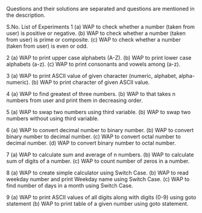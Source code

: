 Questions and their solutions are separated and questions are mentioned in the description.

S.No.	List of Experiments
1	(a)	WAP to check whether a number (taken from user) is positive or negative.
    (b) WAP to check whether a number (taken from user) is prime or composite.
    (c) WAP to check whether a number (taken from user) is even or odd.

2	(a)	WAP to print upper case alphabets (A-Z).
    (b)	WAP to print lower case alphabets (a-z).
    (c)	WAP to print consonants and vowels among (a-z).

3	(a)	WAP to print ASCII value of given character (numeric, alphabet, alpha- numeric).
    (b)	WAP to print character of given ASCII value.

4	(a)	WAP to find greatest of three numbers.
    (b)	WAP to that takes n numbers from user and print them in decreasing order.

5	(a)	WAP to swap two numbers using third variable.
    (b)	WAP to swap two numbers without using third variable.

6	(a)	WAP to convert decimal number to binary number.
    (b)	WAP to convert binary number to decimal number.
    (c)	WAP to convert octal number to decimal number.
    (d)	WAP to convert binary number to octal number.

7	(a)	WAP to calculate sum and average of n numbers.
    (b)	WAP to calculate sum of digits of a number.
    (c)	WAP to count number of zeros in a number.

8	(a)	WAP to create simple calculator using Switch Case.
    (b)	WAP to read weekday number and print Weekday name using Switch Case.
    (c)	WAP to find number of days in a month using Switch Case.

9	(a)	WAP to print ASCII values of all digits along with digits (0-9) using goto statement
    (b)	WAP to print table of a given number using goto statement.
